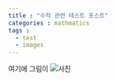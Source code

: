 ```yaml
---
title : "수학 관련 테스트 포스트"
categories : mathmatics
tags :
  - test
  - images
---
```

여기에 그림이 
![사진](~/assets/images/bio-photo.jpg)
